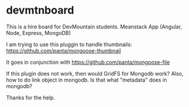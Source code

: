 devmtnboard
===========

This is a hire board for DevMountain students. Meanstack App (Angular, Node, Express, MongoDB)

I am trying to use this pluggin to handle thumbnails: https://github.com/panta/mongoose-thumbnail

It goes in conjunction with https://github.com/panta/mongoose-file

If this plugin does not work, then would GridFS for Mongodb work? Also, how to do link object in mongodb. Is that what "metadata" does in mongodb?

Thanks for the help.


